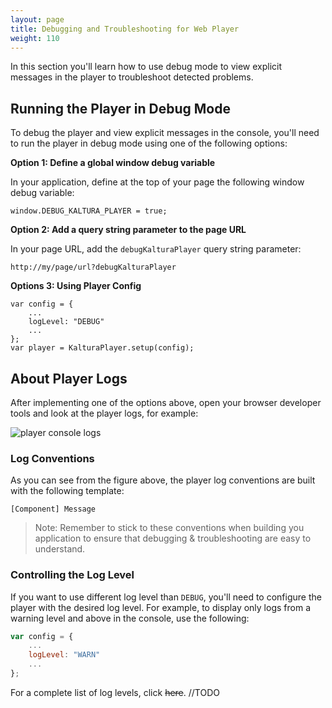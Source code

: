 ```yaml
---
layout: page
title: Debugging and Troubleshooting for Web Player
weight: 110
---
```


In this section you'll learn how to use debug mode to view explicit messages in the player to troubleshoot detected problems.

## Running the Player in Debug Mode

To debug the player and view explicit messages in the console, you'll need to run the player in debug mode using one of the following options:

**Option 1: Define a global window debug variable**

In your application, define at the top of your page the following window debug variable:

```
window.DEBUG_KALTURA_PLAYER = true;
```

**Option 2: Add a query string parameter to the page URL**

In your page URL, add the `debugKalturaPlayer` query string parameter:

```
http://my/page/url?debugKalturaPlayer
```

**Options 3: Using Player Config**

```
var config = {
    ...
    logLevel: "DEBUG"
    ...
};
var player = KalturaPlayer.setup(config);
```

## About Player Logs

After implementing one of the options above, open your browser developer tools and look at the player logs, for example:

![player console logs](./console-logs-example.png)

### Log Conventions

As you can see from the figure above, the player log conventions are built with the following template:

```
[Component] Message
```

> Note: Remember to stick to these conventions when building you application to ensure that debugging & troubleshooting are easy to understand.

### Controlling the Log Level

If you want to use different log level than `DEBUG`, you'll need to configure the player with the desired log level. For example, to display only logs from a warning level and above in the console, use the following:

```js
var config = {
    ...
    logLevel: "WARN"
    ...
};
```

For a complete list of log levels, click ~~here~~.  //TODO
